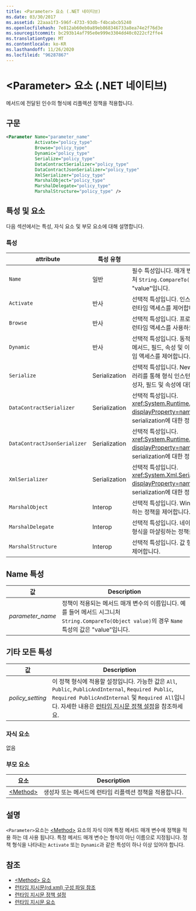 ```yaml
---
title: <Parameter> 요소 (.NET 네이티브)
ms.date: 03/30/2017
ms.assetid: 22aaa1f3-596f-4733-93db-f4bcabcb5240
ms.openlocfilehash: 7e812ab60eb0a89eb868346733a8ea74e2f76d3e
ms.sourcegitcommit: bc293b14af795e0e999e3304dd40c0222cf2ffe4
ms.translationtype: MT
ms.contentlocale: ko-KR
ms.lasthandoff: 11/26/2020
ms.locfileid: "96287867"
---
```

# <a name="parameter-element-net-native"></a>\<Parameter> 요소 (.NET 네이티브)

메서드에 전달된 인수의 형식에 리플렉션 정책을 적용합니다.  
  
## <a name="syntax"></a>구문  
  
```xml  
<Parameter Name="parameter_name"  
           Activate="policy_type"  
           Browse="policy_type"  
           Dynamic="policy_type"  
           Serialize="policy_type"  
           DataContractSerializer="policy_type"  
           DataContractJsonSerializer="policy_type"  
           XmlSerializer="policy_type"  
           MarshalObject="policy_type"  
           MarshalDelegate="policy_type"  
           MarshalStructure="policy_type" />  
```  
  
## <a name="attributes-and-elements"></a>특성 및 요소  

 다음 섹션에서는 특성, 자식 요소 및 부모 요소에 대해 설명합니다.  
  
### <a name="attributes"></a>특성  
  
|attribute|특성 유형|Description|  
|---------------|--------------------|-----------------|  
|`Name`|일반|필수 특성입니다. 매개 변수 이름입니다. 예를 들어 메서드 시그니처 `String.CompareTo(Object value)`의 경우 `Name` 특성의 값은 "value"입니다.|  
|`Activate`|반사|선택적 특성입니다. 인스턴스를 활성화할 수 있도록 생성자에 대한 런타임 액세스를 제어합니다.|  
|`Browse`|반사|선택적 특성입니다. 프로그램 요소에 대한 정보 쿼리를 제어하지만 런타임 액세스를 사용하도록 설정하지는 않습니다.|  
|`Dynamic`|반사|선택적 특성입니다. 동적 프로그래밍을 수행할 수 있도록 생성자, 메서드, 필드, 속성 및 이벤트를 비롯한 모든 형식 멤버에 대한 런타임 액세스를 제어합니다.|  
|`Serialize`|Serialization|선택적 특성입니다. Newtonsoft JSON 직렬 변환기 등의 라이브러리를 통해 형식 인스턴스를 직렬화 및 역직렬화할 수 있도록 생성자, 필드 및 속성에 대한 런타임 액세스를 제어합니다.|  
|`DataContractSerializer`|Serialization|선택적 특성입니다. <xref:System.Runtime.Serialization.DataContractSerializer?displayProperty=nameWithType> 클래스를 사용하는 serialization에 대한 정책을 제어합니다.|  
|`DataContractJsonSerializer`|Serialization|선택적 특성입니다. <xref:System.Runtime.Serialization.DataContractSerializer?displayProperty=nameWithType> 클래스를 사용하는 JSON serialization에 대한 정책을 제어합니다.|  
|`XmlSerializer`|Serialization|선택적 특성입니다. <xref:System.Xml.Serialization.XmlSerializer?displayProperty=nameWithType> 클래스를 사용하는 XML serialization에 대한 정책을 제어합니다.|  
|`MarshalObject`|Interop|선택적 특성입니다. WinRT 및 COM에 대한 참조 형식을 마샬링하는 정책을 제어합니다.|  
|`MarshalDelegate`|Interop|선택적 특성입니다. 네이티브 코드에 대한 함수 포인터로 대리자 형식을 마샬링하는 정책을 제어합니다.|  
|`MarshalStructure`|Interop|선택적 특성입니다. 값 형식을 네이티브 코드로 마샬링하는 정책을 제어합니다.|  
  
## <a name="name-attribute"></a>Name 특성  
  
|값|Description|  
|-----------|-----------------|  
|*parameter_name*|정책이 적용되는 메서드 매개 변수의 이름입니다. 예를 들어 메서드 시그니처 `String.CompareTo(Object value)`의 경우 `Name` 특성의 값은 "value"입니다.|  
  
## <a name="all-other-attributes"></a>기타 모든 특성  
  
|값|Description|  
|-----------|-----------------|  
|*policy_setting*|이 정책 형식에 적용할 설정입니다. 가능한 값은 `All`, `Public`, `PublicAndInternal`, `Required Public`, `Required PublicAndInternal` 및 `Required All`입니다. 자세한 내용은 [런타임 지시문 정책 설정](runtime-directive-policy-settings.md)을 참조하세요.|  
  
### <a name="child-elements"></a>자식 요소  

 없음  
  
### <a name="parent-elements"></a>부모 요소  
  
|요소|Description|  
|-------------|-----------------|  
|[\<Method>](method-element-net-native.md)|생성자 또는 메서드에 런타임 리플렉션 정책을 적용합니다.|  
  
## <a name="remarks"></a>설명  

 `<Parameter>`요소는 [\<Method>](method-element-net-native.md) 요소의 자식 이며 특정 메서드 매개 변수에 정책을 적용 하는 데 사용 됩니다. 특정 메서드 매개 변수는 형식이 아닌 이름으로 지정됩니다. 정책 형식을 나타내는 `Activate` 또는 `Dynamic`과 같은 특성이 하나 이상 있어야 합니다.  
  
## <a name="see-also"></a>참조

- [\<Method> 요소](method-element-net-native.md)
- [런타임 지시문(rd.xml) 구성 파일 참조](runtime-directives-rd-xml-configuration-file-reference.md)
- [런타임 지시문 정책 설정](runtime-directive-policy-settings.md)
- [런타임 지시문 요소](runtime-directive-elements.md)
